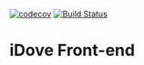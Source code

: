 [![codecov](https://codecov.io/gh/Cheza-Dzabala/idove-frontend/branch/develop/graph/badge.svg?token=rA6Cbrkqn4)](https://codecov.io/gh/Cheza-Dzabala/idove-frontend) 
[![Build Status](https://travis-ci.com/Cheza-Dzabala/idove-frontend.svg?token=eetKjMAWcv9xqvsJFRqD&branch=develop)](https://travis-ci.com/Cheza-Dzabala/idove-frontend)

# iDove Front-end 